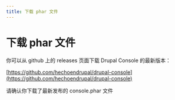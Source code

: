 ```yaml
---
title: 下载 phar 文件
---
```

# 下载 phar 文件

你可以从 github 上的 releases 页面下载 Drupal Console 的最新版本：

[https://github.com/hechoendrupal/drupal-console](https://github.com/hechoendrupal/drupal-console)

请确认你下载了最新发布的 console.phar 文件
